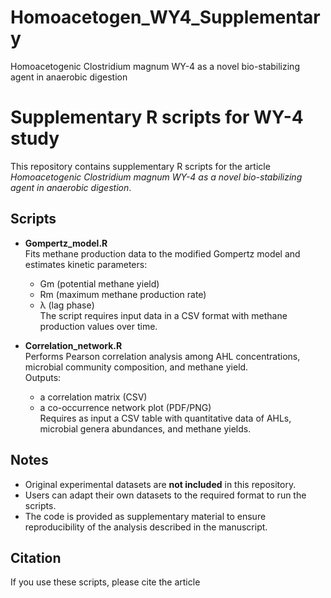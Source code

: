 # Homoacetogen_WY4_Supplementary
Homoacetogenic Clostridium magnum WY-4 as a novel bio-stabilizing agent in anaerobic digestion

# Supplementary R scripts for WY-4 study

This repository contains supplementary R scripts for the article  
*Homoacetogenic Clostridium magnum WY-4 as a novel bio-stabilizing agent in anaerobic digestion*.

## Scripts
- **Gompertz_model.R**  
  Fits methane production data to the modified Gompertz model and estimates kinetic parameters:  
  - Gm (potential methane yield)  
  - Rm (maximum methane production rate)  
  - λ (lag phase)  
  The script requires input data in a CSV format with methane production values over time.

- **Correlation_network.R**  
  Performs Pearson correlation analysis among AHL concentrations, microbial community composition, and methane yield.  
  Outputs:  
  - a correlation matrix (CSV)  
  - a co-occurrence network plot (PDF/PNG)  
  Requires as input a CSV table with quantitative data of AHLs, microbial genera abundances, and methane yields.

## Notes
- Original experimental datasets are **not included** in this repository.  
- Users can adapt their own datasets to the required format to run the scripts.  
- The code is provided as supplementary material to ensure reproducibility of the analysis described in the manuscript.

## Citation
If you use these scripts, please cite the article
